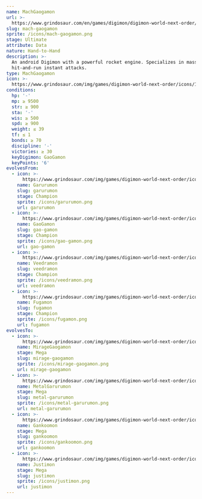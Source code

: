 ```yaml
---
name: MachGaogamon
url: >-
  https://www.grindosaur.com/en/games/digimon/digimon-world-next-order/digimon/125-mach-gaogamon
slug: mach-gaogamon
sprite: /icons/mach-gaogamon.png
stage: Ultimate
attribute: Data
nature: Hand-to-Hand
description: >-
  An android Digimon with a powerful rocket engine. Specializes in massive
  hit-and-run instant attacks.
type: MachGaogamon
icon: >-
  https://www.grindosaur.com/img/games/digimon-world-next-order/icons/125-machgaogamon-icon.png
conditions:
  hp: '-'
  mp: ≥ 9500
  str: ≥ 900
  sta: '-'
  wis: ≥ 500
  spd: ≥ 900
  weight: ≤ 39
  tf: ≤ 1
  bonds: ≥ 70
  discipline: '-'
  victories: ≥ 30
  keyDigimon: GaoGamon
  keyPoints: '6'
evolvesFrom:
  - icon: >-
      https://www.grindosaur.com/img/games/digimon-world-next-order/icons/60-garurumon-icon-small.png
    name: Garurumon
    slug: garurumon
    stage: Champion
    sprite: /icons/garurumon.png
    url: garurumon
  - icon: >-
      https://www.grindosaur.com/img/games/digimon-world-next-order/icons/73-gaogamon-icon-small.png
    name: GaoGamon
    slug: gao-gamon
    stage: Champion
    sprite: /icons/gao-gamon.png
    url: gao-gamon
  - icon: >-
      https://www.grindosaur.com/img/games/digimon-world-next-order/icons/76-veedramon-icon-small.png
    name: Veedramon
    slug: veedramon
    stage: Champion
    sprite: /icons/veedramon.png
    url: veedramon
  - icon: >-
      https://www.grindosaur.com/img/games/digimon-world-next-order/icons/95-fugamon-icon-small.png
    name: Fugamon
    slug: fugamon
    stage: Champion
    sprite: /icons/fugamon.png
    url: fugamon
evolvesTo:
  - icon: >-
      https://www.grindosaur.com/img/games/digimon-world-next-order/icons/172-miragegaogamon-icon-small.png
    name: MirageGaogamon
    stage: Mega
    slug: mirage-gaogamon
    sprite: /icons/mirage-gaogamon.png
    url: mirage-gaogamon
  - icon: >-
      https://www.grindosaur.com/img/games/digimon-world-next-order/icons/159-metalgarurumon-icon-small.png
    name: MetalGarurumon
    stage: Mega
    slug: metal-garurumon
    sprite: /icons/metal-garurumon.png
    url: metal-garurumon
  - icon: >-
      https://www.grindosaur.com/img/games/digimon-world-next-order/icons/194-gankoomon-icon-small.png
    name: Gankoomon
    stage: Mega
    slug: gankoomon
    sprite: /icons/gankoomon.png
    url: gankoomon
  - icon: >-
      https://www.grindosaur.com/img/games/digimon-world-next-order/icons/176-justimon-icon-small.png
    name: Justimon
    stage: Mega
    slug: justimon
    sprite: /icons/justimon.png
    url: justimon
---
```


